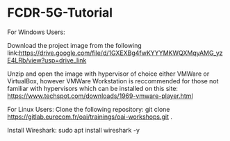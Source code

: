 # FCDR-5G-Tutorial
For Windows Users:

Download the project image from the following link:https://drive.google.com/file/d/1GXEXBg4fwKYYYMKWQXMqyAMG_yzE4LRb/view?usp=drive_link

Unzip and open the image with hypervisor of choice either VMWare or VirtualBox, however VMWare Workstation is reccommended for those not familiar with hypervisors which can be installed on this site: https://www.techspot.com/downloads/1969-vmware-player.html

For Linux Users: 
Clone the following repository: git clone https://gitlab.eurecom.fr/oai/trainings/oai-workshops.git .

Install Wireshark: sudo apt install wireshark -y
